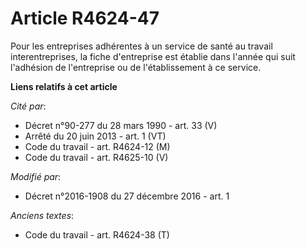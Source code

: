 # Article R4624-47

Pour les entreprises adhérentes à un service de santé au travail interentreprises, la fiche d'entreprise est établie dans
l'année qui suit l'adhésion de l'entreprise ou de l'établissement à ce service.

**Liens relatifs à cet article**

_Cité par_:

  - Décret n°90-277 du 28 mars 1990 - art. 33 (V)
  - Arrêté du 20 juin 2013 - art. 1 (VT)
  - Code du travail - art. R4624-12 (M)
  - Code du travail - art. R4625-10 (V)

_Modifié par_:

  - Décret n°2016-1908 du 27 décembre 2016 - art. 1

_Anciens textes_:

  - Code du travail - art. R4624-38 (T)
